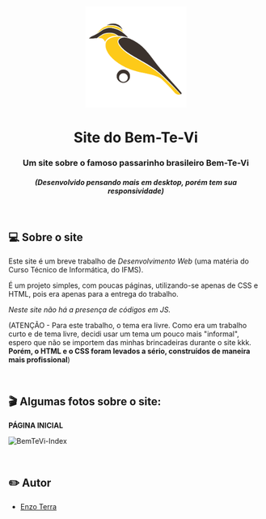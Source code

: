 <div align="center"><img width="200px" src=https://github.com/enzoterra/Site-do-BemTeVi/blob/main/resources/icone.png></div>

<h1 align="center">Site do Bem-Te-Vi</h1>

<h3 align="center">Um site sobre o famoso passarinho brasileiro Bem-Te-Vi</h3>
<h5 align="center"><i>(Desenvolvido pensando mais em desktop, porém tem sua responsividade)</i></h5>

<!--h4 align="center">Link do Site: https://enzoterra.github.io/SiteBemTeVi/</h4-->

</br>

## 💻 Sobre o site
Este site é um breve trabalho de *Desenvolvimento Web* (uma matéria do Curso Técnico de Informática, do IFMS).

É um projeto simples, com poucas páginas, utilizando-se apenas de CSS e HTML, pois era apenas para a entrega do trabalho. 

*Neste site não há a presença de códigos em JS.*

(ATENÇÃO -
Para este trabalho, o tema era livre. Como era um trabalho curto e de tema livre, decidi usar um tema um pouco mais "informal", espero que não se importem das minhas brincadeiras durante o site kkk. **Porém, o HTML e o CSS foram levados a sério, construídos de maneira mais profissional**)

</br>

## 🎬 Algumas fotos sobre o site:

**PÁGINA INICIAL**

<!--![BemTeVi-Index](https://user-images.githubusercontent.com/72806847/144888841-10186ff3-e9c6-4ba7-8398-b0cd36c4806e.jpg)-->
![BemTeVi-Index](https://user-images.githubusercontent.com/72806847/177879783-aefed563-de41-4657-a35a-905b8a0e32dc.png)


</br>

## ✏️ Autor
- [Enzo Terra](https://github.com/enzoterra)


